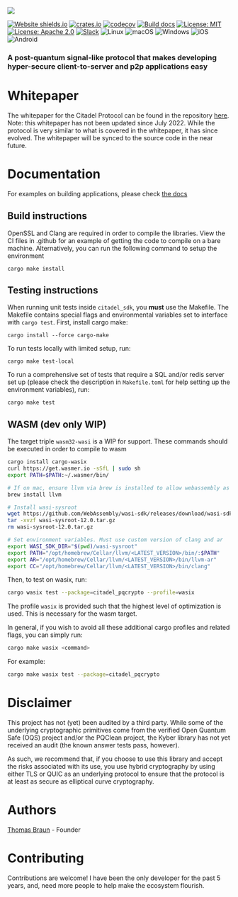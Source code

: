 ![](./resources/logo.png)

[![Website shields.io](https://img.shields.io/website-up-down-green-red/http/shields.io.svg)](https://avarok.net)
[![crates.io](https://img.shields.io/crates/v/citadel_sdk.svg)](https://crates.io/crates/citadel_sdk)
[![codecov](https://codecov.io/gh/Avarok-Cybersecurity/Lusna/branch/master/graph/badge.svg?token=J739KOHOZR)](https://codecov.io/gh/Avarok-Cybersecurity/Lusna)
[![Build docs](https://github.com/Avarok-Cybersecurity/Citadel-Protocol/actions/workflows/deploy.yml/badge.svg)](https://avarok-cybersecurity.github.io/Citadel-Protocol/docs/)
[![License: MIT](https://img.shields.io/badge/License-MIT-blue.svg)](LICENSE-MIT)
[![License: Apache 2.0](https://img.shields.io/badge/License-Apache%202.0-blue.svg)](LICENSE-APACHE)
[![Slack](https://img.shields.io/badge/Slack-4A154B?style=for-the-badge&logo=slack&logoColor=white)](https://avarokcybersecurity.slack.com)
![Linux](https://img.shields.io/badge/Linux-FCC624?style=for-the-badge&logo=linux&logoColor=black)
![macOS](https://img.shields.io/badge/mac%20os-000000?style=for-the-badge&logo=macos&logoColor=F0F0F0)
![Windows](https://img.shields.io/badge/Windows-0078D6?style=for-the-badge&logo=windows&logoColor=white)
![iOS](https://img.shields.io/badge/iOS-000000?style=for-the-badge&logo=ios&logoColor=white)
![Android](https://img.shields.io/badge/Android-3DDC84?style=for-the-badge&logo=android&logoColor=white)

### A post-quantum signal-like protocol that makes developing hyper-secure client-to-server and p2p applications easy

# Whitepaper
The whitepaper for the Citadel Protocol can be found in the repository [here](The_Citadel_Protocol.pdf). Note: this whitepaper has not been updated since July 2022. While the protocol is very similar to what is covered in the whitepaper, it has since evolved. The whitepaper will be synced to the source code in the near future.

# Documentation
For examples on building applications, please check [the docs](https://avarok-cybersecurity.github.io/Citadel-Protocol/docs/)

## Build instructions
OpenSSL and Clang are required in order to compile the libraries. View the CI files in .github for an example of getting the code to compile on a bare machine.
Alternatively, you can run the following command to setup the environment

```shell
cargo make install
```

## Testing instructions
When running unit tests inside `citadel_sdk`, you **must** use the Makefile. The Makefile contains special
flags and environmental variables set to interface with `cargo test`. First, install cargo make:

```shell
cargo install --force cargo-make
```

To run tests locally with limited setup, run:

```shell
cargo make test-local
```

To run a comprehensive set of tests that require a SQL and/or redis server set up (please check the description in `Makefile.toml` for help setting up the environment variables),
run:

```shell
cargo make test
```

## WASM (dev only WIP)
The target triple `wasm32-wasi` is a WIP for support. These commands should be executed in order to compile to wasm
```bash
cargo install cargo-wasix
curl https://get.wasmer.io -sSfL | sudo sh
export PATH=$PATH:~/.wasmer/bin/

# If on mac, ensure llvm via brew is installed to allow webassembly as a target
brew install llvm

# Install wasi-sysroot
wget https://github.com/WebAssembly/wasi-sdk/releases/download/wasi-sdk-12/wasi-sysroot-12.0.tar.gz
tar -xvzf wasi-sysroot-12.0.tar.gz
rm wasi-sysroot-12.0.tar.gz

# Set environment variables. Must use custom version of clang and ar
export WASI_SDK_DIR="$(pwd)/wasi-sysroot"
export PATH="/opt/homebrew/Cellar/llvm/<LATEST_VERSION>/bin/:$PATH"
export AR="/opt/homebrew/Cellar/llvm/<LATEST_VERSION>/bin/llvm-ar"
export CC="/opt/homebrew/Cellar/llvm/<LATEST_VERSION>/bin/clang"
```

Then, to test on wasix, run:
```bash
cargo wasix test --package=citadel_pqcrypto --profile=wasix
```

The profile `wasix` is provided such that the highest level of optimization is used. This is necessary for the wasm target.

In general, if you wish to avoid all these additional cargo profiles and related flags, you can simply run:

```bash
cargo make wasix <command>
```

For example:

```bash
cargo make wasix test --package=citadel_pqcrypto
```

# Disclaimer
This project has not (yet) been audited by a third party. While some of the underlying cryptographic primitives come from the verified
Open Quantum Safe (OQS) project and/or the PQClean project, the Kyber library has not yet received an audit (the known answer tests pass, however).

As such, we recommend that, if you choose to use this library and accept the risks associated with its use, you use hybrid cryptography by using either
TLS or QUIC as an underlying protocol to ensure that the protocol is at least as secure as elliptical curve cryptography.

# Authors

[Thomas Braun](https://thomaspbraun.com) - Founder
# Contributing

Contributions are welcome! I have been the only developer for the past 5 years, and, need more people to help make the ecosystem flourish.